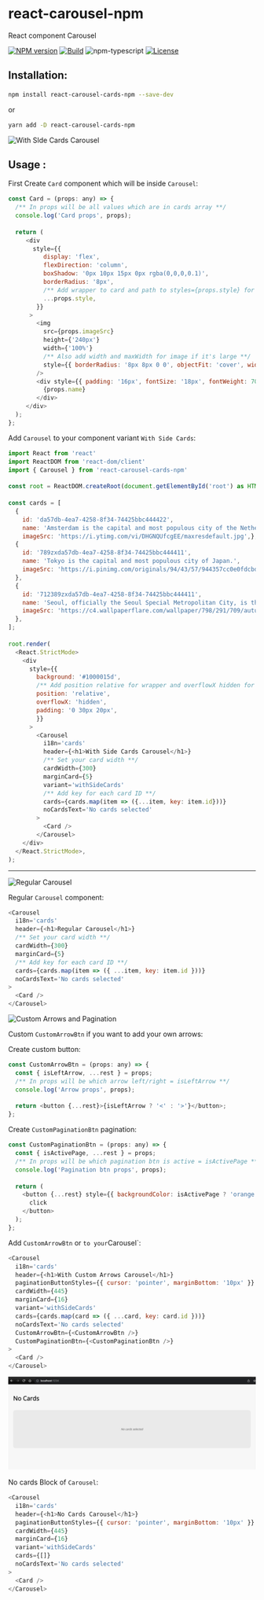 # react-carousel-npm
React component Carousel

[![NPM version][npm-image]][npm-url]
[![Build][github-build]][github-build-url]
![npm-typescript]
[![License][github-license]][github-license-url]

## Installation:

```bash
npm install react-carousel-cards-npm --save-dev
```

or

```bash
yarn add -D react-carousel-cards-npm
```

![With SIde Cards Carousel](https://github.com/pryvalovbogdan/react-carousel-npm/blob/update-readme-with-all-cases/public/WithSIdeCards.gif)

## Usage :

First Create `Card` component which will be inside `Carousel`:

```javascript
const Card = (props: any) => {
  /** In props will be all values which are in cards array **/
  console.log('Card props', props);
    
  return (
     <div
       style={{
          display: 'flex',
          flexDirection: 'column',
          boxShadow: '0px 10px 15px 0px rgba(0,0,0,0.1)',
          borderRadius: '8px',
          /** Add wrapper to card and path to styles={props.style} for correct displaying **/
          ...props.style,
        }}
      >
        <img
          src={props.imageSrc}
          height={'240px'}
          width={'100%'}
          /** Also add width and maxWidth for image if it's large **/
          style={{ borderRadius: '8px 8px 0 0', objectFit: 'cover', width: props.width, maxWidth: props.maxWidth }}
        />
        <div style={{ padding: '16px', fontSize: '18px', fontWeight: 700, borderRadius: '0 0 8px 8px' }}>
          {props.name}
        </div>
     </div>
  );
};
```

Add `Carousel` to your component variant `With Side Cards`:

```js
import React from 'react'
import ReactDOM from 'react-dom/client'
import { Carousel } from 'react-carousel-cards-npm'

const root = ReactDOM.createRoot(document.getElementById('root') as HTMLElement);

const cards = [
  {
    id: 'da57db-4ea7-4258-8f34-74425bbc444422', 
    name: 'Amsterdam is the capital and most populous city of the Netherlands.', 
    imageSrc: 'https://i.ytimg.com/vi/DHGNQUfcgEE/maxresdefault.jpg',},
  {
    id: '789zxda57db-4ea7-4258-8f34-74425bbc444411',
    name: 'Tokyo is the capital and most populous city of Japan.',
    imageSrc: 'https://i.pinimg.com/originals/94/43/57/944357cc0e0fdcbdfd9e266c4422a1a3.jpg',
  },
  {
    id: '712389zxda57db-4ea7-4258-8f34-74425bbc444411',
    name: 'Seoul, officially the Seoul Special Metropolitan City, is the capital of the Republic of Korea.',
    imageSrc: 'https://c4.wallpaperflare.com/wallpaper/798/291/709/autumn-lake-park-building-wallpaper-preview.jpg',
  },
];

root.render(
  <React.StrictMode>
    <div
      style={{
        background: '#1000015d',
        /** Add position relative for wrapper and overflowX hidden for hidding side cards **/
        position: 'relative',
        overflowX: 'hidden',
        padding: '0 30px 20px',
        }}
      >
        <Carousel
          i18n='cards'
          header={<h1>With Side Cards Carousel</h1>}
          /** Set your card width **/
          cardWidth={300}
          marginCard={5}
          variant='withSideCards'
          /** Add key for each card ID **/
          cards={cards.map(item => ({...item, key: item.id}))}
          noCardsText='No cards selected'
        >
          <Card />
        </Carousel>
    </div>
  </React.StrictMode>,
);
```
***

![Regular Carousel](https://github.com/pryvalovbogdan/react-carousel-npm/blob/update-readme-with-all-cases/public/RegularCarousel.gif)

Regular `Carousel` component:

```javascript
<Carousel
  i18n='cards'
  header={<h1>Regular Carousel</h1>}
  /** Set your card width **/
  cardWidth={300}
  marginCard={5}
  /** Add key for each card ID **/
  cards={cards.map(item => ({ ...item, key: item.id }))}
  noCardsText='No cards selected'
>
  <Card />
</Carousel>
```


![Custom Arrows and Pagination](https://github.com/pryvalovbogdan/react-carousel-npm/blob/update-readme-with-all-cases/public/CustomArrows.gif)

Custom `CustomArrowBtn` if you want to add your own arrows:

Create custom button:

```javascript
const CustomArrowBtn = (props: any) => {
  const { isLeftArrow, ...rest } = props;
  /** In props will be which arrow left/right = isLeftArrow **/
  console.log('Arrow props', props);

  return <button {...rest}>{isLeftArrow ? '<' : '>'}</button>;
};
```

Create `CustomPaginationBtn` pagination:

```javascript
const CustomPaginationBtn = (props: any) => {
  const { isActivePage, ...rest } = props;
  /** In props will be which pagination btn is active = isActivePage **/
  console.log('Pagination btn props', props);

  return (
    <button {...rest} style={{ backgroundColor: isActivePage ? 'orange' : 'grey' }}>
      click
    </button>
  );
};
```

Add `CustomArrowBtn` or ` to your `Carousel`:

```javascript
<Carousel
  i18n='cards'
  header={<h1>With Custom Arrows Carousel</h1>}
  paginationButtonStyles={{ cursor: 'pointer', marginBottom: '10px' }}
  cardWidth={445}
  marginCard={16}
  variant='withSideCards'
  cards={cards.map(card => ({ ...card, key: card.id }))}
  noCardsText='No cards selected'
  CustomArrowBtn={<CustomArrowBtn />}
  CustomPaginationBtn={<CustomPaginationBtn />}
>
  <Card />
</Carousel>
```

![No Cards Block](https://github.com/pryvalovbogdan/react-carousel-npm/blob/update-readme-with-all-cases/public/NoCards.png)

No cards Block of `Carousel`:

```javascript
<Carousel
  i18n='cards'
  header={<h1>No Cards Carousel</h1>}
  paginationButtonStyles={{ cursor: 'pointer', marginBottom: '10px' }}
  cardWidth={445}
  marginCard={16}
  variant='withSideCards'
  cards={[]}
  noCardsText='No cards selected'
>
  <Card />
</Carousel>
```




[npm-url]: https://www.npmjs.com/package/react-carousel-cards-npm
[npm-image]: https://img.shields.io/npm/v/react-carousel-cards-npm
[github-license]: https://img.shields.io/github/license/pryvalovbogdan/react-carousel-npm
[github-license-url]: https://github.com/pryvalovbogdan/react-carousel-npm/blob/main/LICENSE
[github-build]: https://github.com/pryvalovbogdan/react-carousel-npm/actions/workflows/publish.yml/badge.svg
[github-build-url]: https://github.com/pryvalovbogdan/react-carousel-npm/actions/workflows/publish.yml
[npm-typescript]: https://img.shields.io/npm/types/react-carousel-cards-npm
